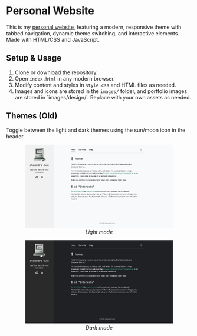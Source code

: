 # Personal Website

This is my [personal website](https://alexandraduan.wiki), featuring a modern, responsive theme with tabbed navigation, dynamic theme switching, and interactive elements. Made with HTML/CSS and JavaScript.

## Setup & Usage
1. Clone or download the repository.
2. Open `index.html` in any modern browser.
3. Modify content and styles in `style.css` and HTML files as needed.
4. Images and icons are stored in the `images/` folder, and portfolio images are stored in `images/design/'. Replace with your own assets as needed.

## Themes (Old)
Toggle between the light and dark themes using the sun/moon icon in the header.
<p align="center">
  <img src="images/sample-light.png" alt="Light mode" width="400"><br>
  <em>Light mode</em>
</p>

<p align="center">
  <img src="images/sample-dark.png" alt="Dark mode" width="400"><br>
  <em>Dark mode</em>
</p>
